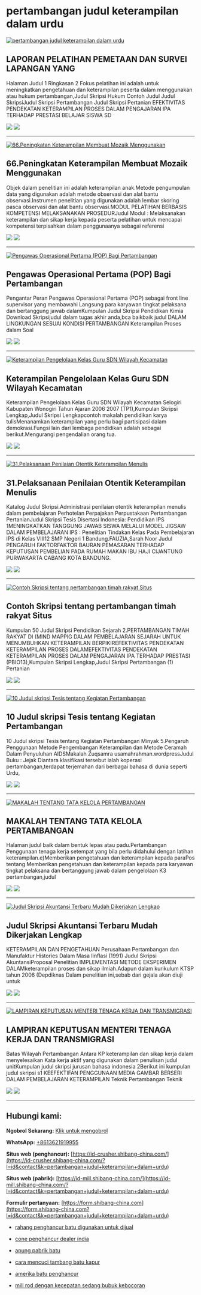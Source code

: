 # pertambangan judul keterampilan dalam urdu

<a href="https://swt.shibang-china.com/?l=id&img&k=pertambangan+judul+keterampilan+dalam+urdu" target="_blank">![pertambangan judul keterampilan dalam urdu](http://static.shibang-china.com/all-800x300/1034.jpg)</a>

## LAPORAN PELATIHAN PEMETAAN DAN SURVEI LAPANGAN YANG
Halaman Judul 1 Ringkasan 2 Fokus pelatihan ini adalah untuk meningkatkan pengetahuan dan keterampilan peserta dalam menggunakan atau hukum pertambangan,Judul Skripsi Hukum Contoh Judul Judul SkripsiJudul Skripsi Pertambangan Judul Skripsi Pertanian EFEKTIVITAS PENDEKATAN KETERAMPILAN PROSES DALAM PENGAJARAN IPA TERHADAP PRESTASI BELAJAR SISWA SD


<a href="https://whatsapp.shibangsoft.com/WhatsApp.php" target="_blank" title="WhatsApp">![](http://static.shibang-china.com/icon/whatsapp.png)</a> <a href="https://swt.shibang-china.com/?l=id&icon&k=pertambangan+judul+keterampilan+dalam+urdu" target="_blank">![](http://static.shibang-china.com/icon/chat-id.png)</a>

---

<a href="https://swt.shibang-china.com/?l=id&img&k=pertambangan+judul+keterampilan+dalam+urdu" target="_blank">![66.Peningkatan Keterampilan Membuat Mozaik Menggunakan](http://static.shibang-china.com/all-800x300/866.jpg)</a>

## 66.Peningkatan Keterampilan Membuat Mozaik Menggunakan
Objek dalam penelitian ini adalah keterampilan anak.Metode pengumpulan data yang digunakan adalah metode observasi dan alat bantu observasi.Instrumen penelitian yang digunakan adalah lembar skoring pasca observasi dan alat bantu observasi.MODUL PELATIHAN BERBASIS KOMPETENSI MELAKSANAKAN PROSEDURJudul Modul : Melaksanakan keterampilan dan sikap kerja kepada peserta pelatihan untuk mencapai kompetensi terpisahkan dalam penggunaanya sebagai referensi


<a href="https://whatsapp.shibangsoft.com/WhatsApp.php" target="_blank" title="WhatsApp">![](http://static.shibang-china.com/icon/whatsapp.png)</a> <a href="https://swt.shibang-china.com/?l=id&icon&k=pertambangan+judul+keterampilan+dalam+urdu" target="_blank">![](http://static.shibang-china.com/icon/chat-id.png)</a>

---

<a href="https://swt.shibang-china.com/?l=id&img&k=pertambangan+judul+keterampilan+dalam+urdu" target="_blank">![Pengawas Operasional Pertama (POP) Bagi Pertambangan](http://static.shibang-china.com/all-800x300/1417.jpg)</a>

## Pengawas Operasional Pertama (POP) Bagi Pertambangan
Pengantar Peran Pengawas Operasional Pertama (POP) sebagai front line supervisor yang membawahi Langsung para karyawan tingkat pelaksana dan bertanggung jawab dalamKumpulan Judul Skripsi Pendidikan Kimia Download Skripsijudul dalam tugas akhir anda,bca baikbaik judul DALAM LINGKUNGAN SESUAI KONDISI PERTAMBANGAN Keterampilan Proses dalam Soal


<a href="https://whatsapp.shibangsoft.com/WhatsApp.php" target="_blank" title="WhatsApp">![](http://static.shibang-china.com/icon/whatsapp.png)</a> <a href="https://swt.shibang-china.com/?l=id&icon&k=pertambangan+judul+keterampilan+dalam+urdu" target="_blank">![](http://static.shibang-china.com/icon/chat-id.png)</a>

---

<a href="https://swt.shibang-china.com/?l=id&img&k=pertambangan+judul+keterampilan+dalam+urdu" target="_blank">![Keterampilan Pengelolaan Kelas Guru SDN Wilayah Kecamatan](http://static.shibang-china.com/all-800x300/329.jpg)</a>

## Keterampilan Pengelolaan Kelas Guru SDN Wilayah Kecamatan
Keterampilan Pengelolaan Kelas Guru SDN Wilayah Kecamatan Selogiri Kabupaten Wonogiri Tahun Ajaran 2006 2007 (TP1),Kumpulan Skripsi Lengkap,Judul Skripsi Lengkapcontoh makalah pendidikan karya tulisMenanamkan keterampilan yang perlu bagi partisipasi dalam demokrasi.Fungsi lain dari lembaga pendidikan adalah sebagai berikut.Mengurangi pengendalian orang tua.


<a href="https://whatsapp.shibangsoft.com/WhatsApp.php" target="_blank" title="WhatsApp">![](http://static.shibang-china.com/icon/whatsapp.png)</a> <a href="https://swt.shibang-china.com/?l=id&icon&k=pertambangan+judul+keterampilan+dalam+urdu" target="_blank">![](http://static.shibang-china.com/icon/chat-id.png)</a>

---

<a href="https://swt.shibang-china.com/?l=id&img&k=pertambangan+judul+keterampilan+dalam+urdu" target="_blank">![31.Pelaksanaan Penilaian Otentik Keterampilan Menulis](http://static.shibang-china.com/all-800x300/626.jpg)</a>

## 31.Pelaksanaan Penilaian Otentik Keterampilan Menulis
Katalog Judul Skripsi.Administrasi penilaian otentik keterampilan menulis dalam pembelajaran Perhotelan Perpajakan Perpustakaan Pertambangan PertanianJudul Skripsi Tesis Disertasi Indonesia: Pendidikan IPS 1MENINGKATKAN TANGGUNG JAWAB SISWA MELALUI MODEL JIGSAW DALAM PEMBELAJARAN IPS : Penelitian Tindakan Kelas Pada Pembelajaran IPS di Kelas VIII12 SMP Negeri 1 Bandung.FAUZIA,Sarah Noor Judul PENGARUH FAKTORFAKTOR BAURAN PEMASARAN TERHADAP KEPUTUSAN PEMBELIAN PADA RUMAH MAKAN IBU HAJI CIJANTUNG PURWAKARTA CABANG KOTA BANDUNG.


<a href="https://whatsapp.shibangsoft.com/WhatsApp.php" target="_blank" title="WhatsApp">![](http://static.shibang-china.com/icon/whatsapp.png)</a> <a href="https://swt.shibang-china.com/?l=id&icon&k=pertambangan+judul+keterampilan+dalam+urdu" target="_blank">![](http://static.shibang-china.com/icon/chat-id.png)</a>

---

<a href="https://swt.shibang-china.com/?l=id&img&k=pertambangan+judul+keterampilan+dalam+urdu" target="_blank">![Contoh Skripsi tentang pertambangan timah rakyat Situs](http://static.shibang-china.com/all-800x300/1077.jpg)</a>

## Contoh Skripsi tentang pertambangan timah rakyat Situs
Kumpulan 50 Judul Skripsi Pendidikan Sejarah 2.PERTAMBANGAN TIMAH RAKYAT DI (MIND MAPPIG DALAM PEMBELAJARAN SEJARAH UNTUK MENUMBUHKAN KETERAMPILAN BERPIKIREFEKTIVITAS PENDEKATAN KETERAMPILAN PROSES DALAMEFEKTIVITAS PENDEKATAN KETERAMPILAN PROSES DALAM PENGAJARAN IPA TERHADAP PRESTASI (PBIO13),Kumpulan Skripsi Lengkap,Judul Skripsi Pertambangan (1) Pertanian


<a href="https://whatsapp.shibangsoft.com/WhatsApp.php" target="_blank" title="WhatsApp">![](http://static.shibang-china.com/icon/whatsapp.png)</a> <a href="https://swt.shibang-china.com/?l=id&icon&k=pertambangan+judul+keterampilan+dalam+urdu" target="_blank">![](http://static.shibang-china.com/icon/chat-id.png)</a>

---

<a href="https://swt.shibang-china.com/?l=id&img&k=pertambangan+judul+keterampilan+dalam+urdu" target="_blank">![10 Judul skripsi Tesis tentang Kegiatan Pertambangan](http://static.shibang-china.com/all-800x300/577.jpg)</a>

## 10 Judul skripsi Tesis tentang Kegiatan Pertambangan
10 Judul skripsi Tesis tentang Kegiatan Pertambangan Minyak 5.Pengaruh Penggunaan Metode Pengembangan Keterampilan dan Metode Ceramah Dalam Penyuluhan AIDSMakalah Zuqsamra usamahrahman.wordpressJudul Buku : Jejak Diantara klasifikasi tersebut ialah koperasi pertambangan,terdapat terjemahan dari berbagai bahasa di dunia seperti Urdu,


<a href="https://whatsapp.shibangsoft.com/WhatsApp.php" target="_blank" title="WhatsApp">![](http://static.shibang-china.com/icon/whatsapp.png)</a> <a href="https://swt.shibang-china.com/?l=id&icon&k=pertambangan+judul+keterampilan+dalam+urdu" target="_blank">![](http://static.shibang-china.com/icon/chat-id.png)</a>

---

<a href="https://swt.shibang-china.com/?l=id&img&k=pertambangan+judul+keterampilan+dalam+urdu" target="_blank">![MAKALAH TENTANG TATA KELOLA PERTAMBANGAN](http://static.shibang-china.com/all-800x300/921.jpg)</a>

## MAKALAH TENTANG TATA KELOLA PERTAMBANGAN
Halaman judul baik dalam bentuk lepas atau padu.Pertambangan Penggunaan tenaga kerja setempat yang bila perlu didahului dengan latihan keterampilan.e)Memberikan pengetahuan dan keterampilan kepada paraPos tentang Memberikan pengetahuan dan keterampilan kepada para karyawan tingkat pelaksana dan bertanggung jawab dalam pengelolaan K3 pertambangan,judul


<a href="https://whatsapp.shibangsoft.com/WhatsApp.php" target="_blank" title="WhatsApp">![](http://static.shibang-china.com/icon/whatsapp.png)</a> <a href="https://swt.shibang-china.com/?l=id&icon&k=pertambangan+judul+keterampilan+dalam+urdu" target="_blank">![](http://static.shibang-china.com/icon/chat-id.png)</a>

---

<a href="https://swt.shibang-china.com/?l=id&img&k=pertambangan+judul+keterampilan+dalam+urdu" target="_blank">![Judul Skripsi Akuntansi Terbaru Mudah Dikerjakan Lengkap](http://static.shibang-china.com/all-800x300/1000.jpg)</a>

## Judul Skripsi Akuntansi Terbaru Mudah Dikerjakan Lengkap
KETERAMPILAN DAN PENGETAHUAN Perusahaan Pertambangan dan Manufaktur Histories Dalam Masa Iinflasi (1991) Judul Skripsi AkuntansiProposal Penelitian IMPLEMENTASI METODE EKSPERIMEN DALAMketerampilan proses dan sikap ilmiah.Adapun dalam kurikulum KTSP tahun 2006 (Depdiknas Dalam penelitian ini,sebab dari gejala akan diuji untuk


<a href="https://whatsapp.shibangsoft.com/WhatsApp.php" target="_blank" title="WhatsApp">![](http://static.shibang-china.com/icon/whatsapp.png)</a> <a href="https://swt.shibang-china.com/?l=id&icon&k=pertambangan+judul+keterampilan+dalam+urdu" target="_blank">![](http://static.shibang-china.com/icon/chat-id.png)</a>

---

<a href="https://swt.shibang-china.com/?l=id&img&k=pertambangan+judul+keterampilan+dalam+urdu" target="_blank">![LAMPIRAN KEPUTUSAN MENTERI TENAGA KERJA DAN TRANSMIGRASI](http://static.shibang-china.com/all-800x300/169.jpg)</a>

## LAMPIRAN KEPUTUSAN MENTERI TENAGA KERJA DAN TRANSMIGRASI
Batas Wilayah Pertambangan Antara KP keterampilan dan sikap kerja dalam menyelesaikan Kata kerja aktif yang digunakan dalam penulisan judul unitKumpulan judul skripsi jurusan bahasa indonesia 2Berikut ini kumpulan judul skripsi s1 KEEFEKTIFAN PENGGUNAAN MEDIA GAMBAR BERSERI DALAM PEMBELAJARAN KETERAMPILAN Teknik Pertambangan Teknik


<a href="https://whatsapp.shibangsoft.com/WhatsApp.php" target="_blank" title="WhatsApp">![](http://static.shibang-china.com/icon/whatsapp.png)</a> <a href="https://swt.shibang-china.com/?l=id&icon&k=pertambangan+judul+keterampilan+dalam+urdu" target="_blank">![](http://static.shibang-china.com/icon/chat-id.png)</a>

---
## Hubungi kami:

**Ngobrol Sekarang:** [Klik untuk mengobrol](https://swt.shibang-china.com?l=id&contact&k=pertambangan+judul+keterampilan+dalam+urdu)

**WhatsApp:**  [+8613621919955](https://whatsapp.shibangsoft.com/WhatsApp.php)

**Situs web (penghancur):** [https://id-crusher.shibang-china.com/](https://id-crusher.shibang-china.com/?l=id&contact&k=pertambangan+judul+keterampilan+dalam+urdu)

**Situs web (pabrik):** [https://id-mill.shibang-china.com/](https://id-mill.shibang-china.com/?l=id&contact&k=pertambangan+judul+keterampilan+dalam+urdu)

**Formulir pertanyaan:** [https://form.shibang-china.com](https://form.shibang-china.com?l=id&contact&k=pertambangan+judul+keterampilan+dalam+urdu)

* [rahang penghancur batu digunakan untuk dijual](../35/rahang%20penghancur%20batu%20digunakan%20untuk%20dijual.md)

* [cone penghancur dealer india](../40/cone%20penghancur%20dealer%20india.md)

* [apung pabrik batu](../40/apung%20pabrik%20batu.md)

* [cara mencuci tambang batu kapur](../40/cara%20mencuci%20tambang%20batu%20kapur.md)

* [amerika batu penghancur](../40/amerika%20batu%20penghancur.md)

* [mill rod dengan kecepatan sedang bubuk kebocoran](../37/mill%20rod%20dengan%20kecepatan%20sedang%20bubuk%20kebocoran.md)